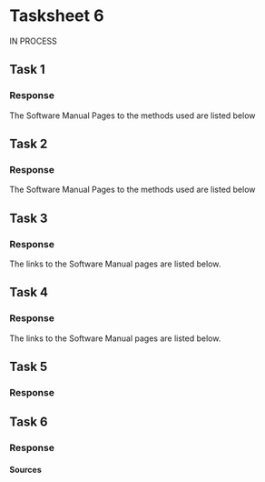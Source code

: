# Tasksheet 6
 
 IN PROCESS
 
## Task 1

### Response

       
The Software Manual Pages to the methods used are listed below           
[]()
[]()
[]()

## Task 2

### Response
    

The Software Manual Pages to the methods used are listed below           
[]()
[]()
[]()

## Task 3

### Response   

    
The links to the Software Manual pages are listed below.        
[]()
[]()
[]()

## Task 4


### Response


The links to the Software Manual pages are listed below.        
[]()
[]()
[]()

## Task 5


### Response



## Task 6


### Response


#### Sources
[]()
[]()
